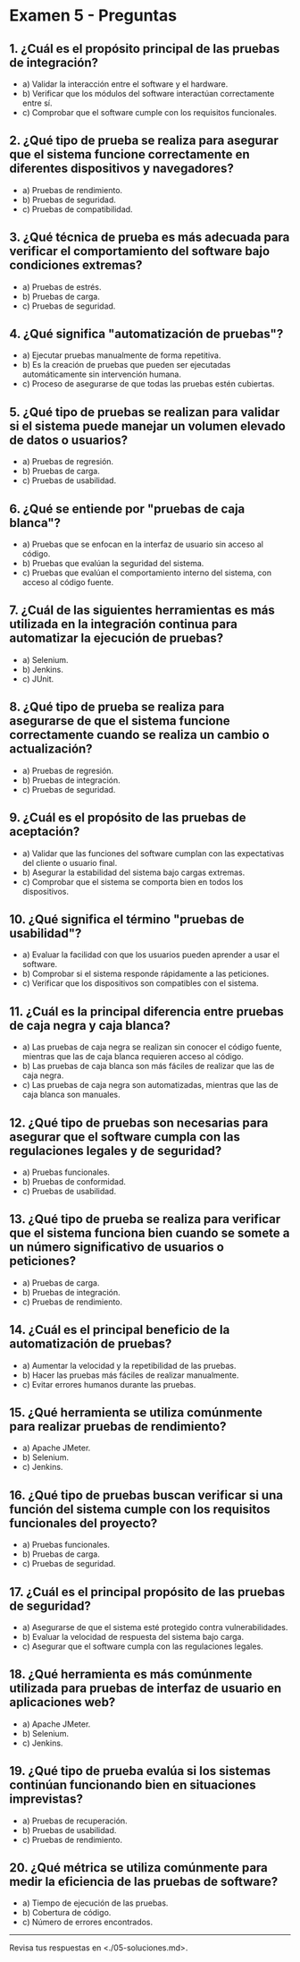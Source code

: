 # Examen 5 - Preguntas

## 1. ¿Cuál es el propósito principal de las pruebas de integración?

- a) Validar la interacción entre el software y el hardware.
- b) Verificar que los módulos del software interactúan correctamente entre sí.
- c) Comprobar que el software cumple con los requisitos funcionales.

## 2. ¿Qué tipo de prueba se realiza para asegurar que el sistema funcione correctamente en diferentes dispositivos y navegadores?

- a) Pruebas de rendimiento.
- b) Pruebas de seguridad.
- c) Pruebas de compatibilidad.

## 3. ¿Qué técnica de prueba es más adecuada para verificar el comportamiento del software bajo condiciones extremas?

- a) Pruebas de estrés.
- b) Pruebas de carga.
- c) Pruebas de seguridad.

## 4. ¿Qué significa "automatización de pruebas"?

- a) Ejecutar pruebas manualmente de forma repetitiva.
- b) Es la creación de pruebas que pueden ser ejecutadas automáticamente sin intervención humana.
- c) Proceso de asegurarse de que todas las pruebas estén cubiertas.

## 5. ¿Qué tipo de pruebas se realizan para validar si el sistema puede manejar un volumen elevado de datos o usuarios?

- a) Pruebas de regresión.
- b) Pruebas de carga.
- c) Pruebas de usabilidad.

## 6. ¿Qué se entiende por "pruebas de caja blanca"?

- a) Pruebas que se enfocan en la interfaz de usuario sin acceso al código.
- b) Pruebas que evalúan la seguridad del sistema.
- c) Pruebas que evalúan el comportamiento interno del sistema, con acceso al código fuente.

## 7. ¿Cuál de las siguientes herramientas es más utilizada en la integración continua para automatizar la ejecución de pruebas?

- a) Selenium.
- b) Jenkins.
- c) JUnit.

## 8. ¿Qué tipo de prueba se realiza para asegurarse de que el sistema funcione correctamente cuando se realiza un cambio o actualización?

- a) Pruebas de regresión.
- b) Pruebas de integración.
- c) Pruebas de seguridad.

## 9. ¿Cuál es el propósito de las pruebas de aceptación?

- a) Validar que las funciones del software cumplan con las expectativas del cliente o usuario final.
- b) Asegurar la estabilidad del sistema bajo cargas extremas.
- c) Comprobar que el sistema se comporta bien en todos los dispositivos.

## 10. ¿Qué significa el término "pruebas de usabilidad"?

- a) Evaluar la facilidad con que los usuarios pueden aprender a usar el software.
- b) Comprobar si el sistema responde rápidamente a las peticiones.
- c) Verificar que los dispositivos son compatibles con el sistema.

## 11. ¿Cuál es la principal diferencia entre pruebas de caja negra y caja blanca?

- a) Las pruebas de caja negra se realizan sin conocer el código fuente, mientras que las de caja blanca requieren acceso al código.
- b) Las pruebas de caja blanca son más fáciles de realizar que las de caja negra.
- c) Las pruebas de caja negra son automatizadas, mientras que las de caja blanca son manuales.

## 12. ¿Qué tipo de pruebas son necesarias para asegurar que el software cumpla con las regulaciones legales y de seguridad?

- a) Pruebas funcionales.
- b) Pruebas de conformidad.
- c) Pruebas de usabilidad.

## 13. ¿Qué tipo de prueba se realiza para verificar que el sistema funciona bien cuando se somete a un número significativo de usuarios o peticiones?

- a) Pruebas de carga.
- b) Pruebas de integración.
- c) Pruebas de rendimiento.

## 14. ¿Cuál es el principal beneficio de la automatización de pruebas?

- a) Aumentar la velocidad y la repetibilidad de las pruebas.
- b) Hacer las pruebas más fáciles de realizar manualmente.
- c) Evitar errores humanos durante las pruebas.

## 15. ¿Qué herramienta se utiliza comúnmente para realizar pruebas de rendimiento?

- a) Apache JMeter.
- b) Selenium.
- c) Jenkins.

## 16. ¿Qué tipo de pruebas buscan verificar si una función del sistema cumple con los requisitos funcionales del proyecto?

- a) Pruebas funcionales.
- b) Pruebas de carga.
- c) Pruebas de seguridad.

## 17. ¿Cuál es el principal propósito de las pruebas de seguridad?

- a) Asegurarse de que el sistema esté protegido contra vulnerabilidades.
- b) Evaluar la velocidad de respuesta del sistema bajo carga.
- c) Asegurar que el software cumpla con las regulaciones legales.

## 18. ¿Qué herramienta es más comúnmente utilizada para pruebas de interfaz de usuario en aplicaciones web?

- a) Apache JMeter.
- b) Selenium.
- c) Jenkins.

## 19. ¿Qué tipo de prueba evalúa si los sistemas continúan funcionando bien en situaciones imprevistas?

- a) Pruebas de recuperación.
- b) Pruebas de usabilidad.
- c) Pruebas de rendimiento.

## 20. ¿Qué métrica se utiliza comúnmente para medir la eficiencia de las pruebas de software?

- a) Tiempo de ejecución de las pruebas.
- b) Cobertura de código.
- c) Número de errores encontrados.

---

Revisa tus respuestas en <./05-soluciones.md>.
